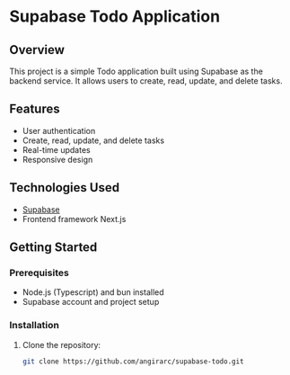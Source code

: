 # Supabase Todo Application

## Overview

This project is a simple Todo application built using Supabase as the backend service. It allows users to create, read, update, and delete tasks.

## Features

- User authentication
- Create, read, update, and delete tasks
- Real-time updates
- Responsive design

## Technologies Used

- [Supabase](https://supabase.io/)
- Frontend framework Next.js

## Getting Started

### Prerequisites

- Node.js (Typescript) and bun installed
- Supabase account and project setup

### Installation

1. Clone the repository:

   ```bash
   git clone https://github.com/angirarc/supabase-todo.git
